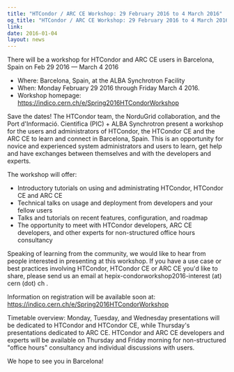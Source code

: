 ```yaml
---
title: "HTCondor / ARC CE Workshop: 29 February 2016 to 4 March 2016"
og_title: "HTCondor / ARC CE Workshop: 29 February 2016 to 4 March 2016"
link: 
date: 2016-01-04
layout: news
---
```


<p>There will be a workshop for HTCondor and ARC CE users in Barcelona, Spain on Feb 29 2016 &mdash; March 4 2016  <ul> <li>Where: Barcelona, Spain, at the ALBA Synchrotron Facility <li>When: Monday February 29 2016 through Friday March 4 2016. <li> Workshop homepage: <a href="https://indico.cern.ch/e/Spring2016HTCondorWorkshop">https://indico.cern.ch/e/Spring2016HTCondorWorkshop</a> </ul>  <p>Save the dates! The HTCondor team, the NorduGrid collaboration, and the  Port d'Informació. Cientifica (PIC) + ALBA Synchrotron present a workshop for the users and administrators of HTCondor, the HTCondor CE and the ARC CE to learn and connect in Barcelona, Spain. This is an opportunity for novice and experienced system administrators and users to learn, get help and have exchanges between themselves and with the developers and experts.  <p>The workshop will offer:  <ul> <li> Introductory tutorials on using and administrating HTCondor, HTCondor CE and ARC CE <li> Technical talks on usage and deployment from developers and your fellow users <li> Talks and tutorials on recent features, configuration, and roadmap <li> The opportunity to meet with HTCondor developers, ARC CE developers, and other experts for non-structured office hours consultancy </ul>  <p>Speaking of learning from the community, we would like to hear from people interested in presenting at this workshop. If you have a use case or best practices involving HTCondor, HTCondor CE or ARC CE you'd like to share, please send us an email at hepix-condorworkshop2016-interest (at) cern (dot) ch .  <p>Information on registration will be available soon at: <a href="https://indico.cern.ch/e/Spring2016HTCondorWorkshop">https://indico.cern.ch/e/Spring2016HTCondorWorkshop</a>  <p>Timetable overview: Monday, Tuesday, and Wednesday presentations will be dedicated to HTCondor and HTCondor CE, while Thursday's presentations dedicated to ARC CE. HTCondor and ARC CE developers and experts will be available on Thursday and Friday morning for non-structured "office hours" consultancy and individual discussions with users.  <p>We hope to see you in Barcelona!  
